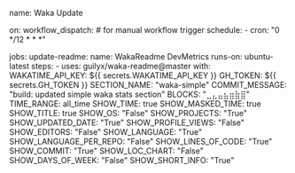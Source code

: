 name: Waka Update

on:
  workflow_dispatch: # for manual workflow trigger
  schedule:
    - cron: "0 */12 * * *"

jobs:
  update-readme:
    name: WakaReadme DevMetrics
    runs-on: ubuntu-latest
    steps:
      - uses: guilyx/waka-readme@master
        with:
          WAKATIME_API_KEY: ${{ secrets.WAKATIME_API_KEY }}
          GH_TOKEN: ${{ secrets.GH_TOKEN }}
          SECTION_NAME: "waka-simple"
          COMMIT_MESSAGE: "build: updated simple waka stats section"
          BLOCKS: "⣀⣄⣤⣦⣶⣷⣿"
          TIME_RANGE: all_time
          SHOW_TIME: true
          SHOW_MASKED_TIME: true
          SHOW_TITLE: true
          SHOW_OS: "False"
          SHOW_PROJECTS: "True"
          SHOW_UPDATED_DATE: "True"
          SHOW_PROFILE_VIEWS: "False"
          SHOW_EDITORS: "False"
          SHOW_LANGUAGE: "True"
          SHOW_LANGUAGE_PER_REPO: "False"
          SHOW_LINES_OF_CODE: "True"
          SHOW_COMMIT: "True"
          SHOW_LOC_CHART: "False"
          SHOW_DAYS_OF_WEEK: "False"
          SHOW_SHORT_INFO: "True"
    
